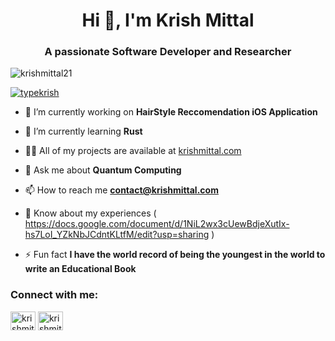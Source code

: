 <h1 align="center">Hi 👋, I'm Krish Mittal</h1>
<h3 align="center">A passionate Software Developer and Researcher</h3>

<p align="left"> <img src="https://komarev.com/ghpvc/?username=typekrish&label=Profile%20views&color=0e75b6&style=flat" alt="krishmittal21" /> </p>

<p align="left"> <a href="https://twitter.com/typekrish" target="blank"><img src="https://img.shields.io/twitter/follow/typekrish?logo=twitter&style=for-the-badge" alt="typekrish" /></a> </p>

- 🔭 I’m currently working on **HairStyle Reccomendation iOS Application**

- 🌱 I’m currently learning **Rust**

- 👨‍💻 All of my projects are available at [krishmittal.com](krishmittal.com)

- 💬 Ask me about **Quantum Computing**

- 📫 How to reach me **contact@krishmittal.com**

- 📄 Know about my experiences ( https://docs.google.com/document/d/1NiL2wx3cUewBdjeXutIx-hs7LoI_YZkNbJCdntKLtfM/edit?usp=sharing )

- ⚡ Fun fact **I have the world record of being the youngest in the world to write an Educational Book**

<h3 align="left">Connect with me:</h3>
<p align="left">
<a href="https://twitter.com/krishmittal_" target="blank"><img align="center" src="https://raw.githubusercontent.com/rahuldkjain/github-profile-readme-generator/master/src/images/icons/Social/twitter.svg" alt="krishmittal_" height="30" width="40" /></a>
<a href="https://linkedin.com/in/krishmittal" target="blank"><img align="center" src="https://raw.githubusercontent.com/rahuldkjain/github-profile-readme-generator/master/src/images/icons/Social/linked-in-alt.svg" alt="krishmittal" height="30" width="40" /></a>
</p>

